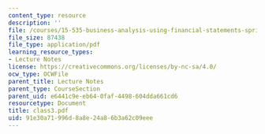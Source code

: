 ```yaml
---
content_type: resource
description: ''
file: /courses/15-535-business-analysis-using-financial-statements-spring-2003/91e30a71996d8a8e24a86b3a62c09eee_class3.pdf
file_size: 87438
file_type: application/pdf
learning_resource_types:
- Lecture Notes
license: https://creativecommons.org/licenses/by-nc-sa/4.0/
ocw_type: OCWFile
parent_title: Lecture Notes
parent_type: CourseSection
parent_uid: e6441c9e-eb64-0faf-4498-604dda661cd6
resourcetype: Document
title: class3.pdf
uid: 91e30a71-996d-8a8e-24a8-6b3a62c09eee
---
```

